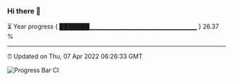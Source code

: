 ### Hi there 👋

⏳ Year progress { ███████▁▁▁▁▁▁▁▁▁▁▁▁▁▁▁▁▁▁▁▁▁▁▁ } 26.37 %

---

⏰ Updated on Thu, 07 Apr 2022 06:26:33 GMT

![Progress Bar CI](https://github.com/ZhaoGui/ZhaoGui/workflows/Progress%20Bar%20CI/badge.svg)
